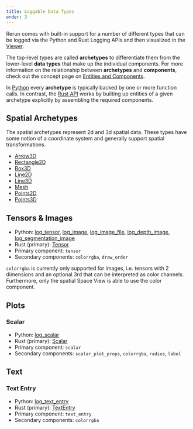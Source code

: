 ```yaml
---
title: Loggable Data Types
order: 3
---
```


Rerun comes with built-in support for a number of different types that can be logged via the Python and Rust Logging
APIs and then visualized in the [Viewer](../viewer.md).

The top-level types are called **archetypes** to differentiate them from the lower-level **data types** that make up the
individual components.  For more information on the relationship between **archetypes** and **components**, check out
the concept page on [Entities and Components](../concepts/entity-component.md).

In [Python](https://ref.rerun.io) every **archetype** is typically backed by one or more function calls. In
contrast, the [Rust API](https://docs.rs/rerun/) works by builting up entities of a given archetype explicitly by
assembling the required components.

## Spatial **Archetypes**
The spatial archetypes represent 2d and 3d spatial data. These types have some notion of a coordinate system and
generally support spatial transformations.
* [Arrow3D](data_types/arrow3d.md)
* [Rectangle2D](data_types/rectangle3d.md)
* [Box3D](data_types/box3d.md)
* [Line2D](data_types/line2d.md)
* [Line3D](data_types/line3d.md)
* [Mesh](data_types/mesh.md)
* [Points2D](data_types/point2d.md)
* [Points3D](data_types/point3d.md)

## Tensors & Images

* Python:
[log_tensor](https://ref.rerun.io/docs/python/latest/common/tensors/#rerun.log_tensor),
[log_image](https://ref.rerun.io/docs/python/latest/common/images/#rerun.log_image**),
[log_image_file](https://ref.rerun.io/docs/python/latest/common/images/#rerun.log_image_file**),
[log_depth_image](https://ref.rerun.io/docs/python/latest/common/images/#rerun.log_depth_image**),
[log_segmentation_image](https://ref.rerun.io/docs/python/latest/common/images/#rerun.log_segmentation_image**)
* Rust (primary): [Tensor](https://docs.rs/rerun/latest/rerun/components/struct.Tensor.html)
* Primary component: `tensor`
* Secondary components: `colorrgba`, `draw_order`

`colorrgba` is currently only supported for images,
i.e. tensors with 2 dimensions and an optional 3rd that can be interpreted as color channels.
Furthermore, only the spatial Space View is able to use the color component.

## Plots

### Scalar
* Python: [log_scalar](https://ref.rerun.io/docs/python/latest/common/plotting/#rerun.log_scalar)
* Rust (primary): [Scalar](https://docs.rs/rerun/latest/rerun/components/struct.Scalar.html)
* Primary component: `scalar`
* Secondary components: `scalar_plot_props`, `colorrgba`, `radius`, `label`

## Text

### Text Entry
* Python: [log_text_entry](https://ref.rerun.io/docs/python/latest/common/text/#rerun.log_text_entry)
* Rust (primary): [TextEntry](https://docs.rs/rerun/latest/rerun/components/struct.TextEntry.html)
* Primary component: `text_entry`
* Secondary components: `colorrgba`
